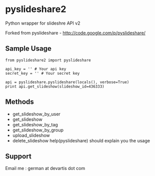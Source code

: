 pyslideshare2
=============

Python wrapper for slideshre API v2

Forked from pyslideshare - http://code.google.com/p/pyslideshare/

Sample Usage
------------

    from pyslideshare2 import pyslideshare

    api_key = '' # Your api key
    secret_key = '' # Your secret key

    api = pyslideshare.pyslideshare(locals(), verbose=True)
    print api.get_slideshow(slideshow_id=436333)

Methods
-------

* get_slideshow_by_user
* get_slideshow
* get_slideshow_by_tag
* get_slideshow_by_group
* upload_slideshow
* delete_slideshow
help(pyslideshare) should explain you the usage

Support
-------

Email me : german at devartis dot com

